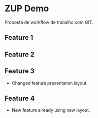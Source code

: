 # ZUP Demo

Proposta de workflow de trabalho com GIT.

## Feature 1

## Feature 2

## Feature 3

- Changed feature presentation layout.

## Feature 4

- New feature already using new layout.
